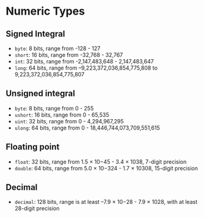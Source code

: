 # Numeric Types

## Signed Integral

+ `byte`: 8 bits, range from -128 - 127
+ `short`: 16 bits, range from -32,768 - 32,767
+ `int`: 32 bits, range from -2,147,483,648 - 2,147,483,647
+ `long`: 64 bits, range from –9,223,372,036,854,775,808 to 9,223,372,036,854,775,807

## Unsigned integral

+ `byte`: 8 bits, range from 0 - 255
+ `ushort`: 16 bits, range from 0 - 65,535
+ `uint`: 32 bits, range from 0 - 4,294,967,295
+ `ulong`: 64 bits, range from 0 - 18,446,744,073,709,551,615

## Floating point

+ `float`: 32 bits, range from 1.5 × 10−45 - 3.4 × 1038, 7-digit precision
+ `double`: 64 bits, range from 5.0 × 10−324 - 1.7 × 10308, 15-digit precision

## Decimal

+ `decimal`: 128 bits, range is at least –7.9 × 10−28 - 7.9 × 1028, with at least 28-digit precision